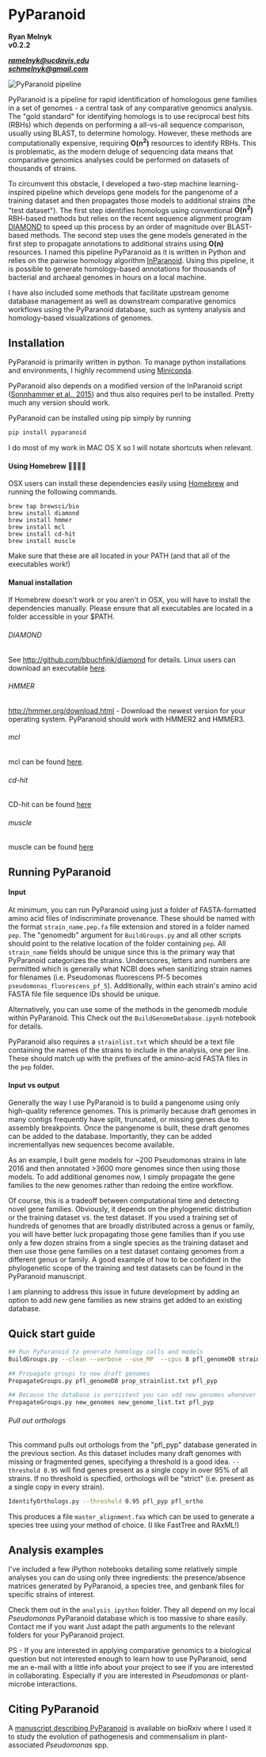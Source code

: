 # PyParanoid

**Ryan Melnyk**   
**v0.2.2**

***ramelnyk@ucdavis.edu***  
***schmelnyk@gmail.com***

![PyParanoid pipeline](src/pipeline.png "PyParanoid pipeline")

PyParanoid is a pipeline for rapid identification of homologous gene families in a set of genomes - a central task of any comparative genomics analysis. The "gold standard" for identifying homologs is to use reciprocal best hits (RBHs) which depends on performing a all-vs-all sequence comparison, usually using BLAST, to determine homology.  However, these methods are computationally expensive, requiring **O(n<sup>2</sup>)** resources to identify RBHs. This is problematic, as the modern deluge of sequencing data means that comparative genomics analyses could be performed on datasets of thousands of strains.

To circumvent this obstacle, I developed a two-step machine learning-inspired pipeline which develops gene models for the pangenome of a training dataset and then propagates those models to additional strains (the "test dataset").  The first step identifies homologs using conventional **O(n<sup>2</sup>)** RBH-based methods but relies on the recent sequence alignment program [DIAMOND](http://github.com/bbuchfink/diamond) to speed up this process by an order of magnitude over BLAST-based methods.  The second step uses the gene models generated in the first step to propagate annotations to additional strains using **O(n)** resources. I named this pipeline PyParanoid as it is written in Python and relies on the pairwise homology algorithm [InParanoid](http://inparanoid.sbc.su.se/cgi-bin/faq.cgi). Using this pipeline, it is possible to generate homology-based annotations for thousands of bacterial and archaeal genomes in hours on a local machine.

I have also included some methods that facilitate upstream genome database management as well as downstream comparative genomics workflows using the PyParanoid database, such as synteny analysis and homology-based visualizations of genomes.

## Installation

PyParanoid is primarily written in python.  To manage python installations and environments, I highly recommend using [Miniconda](https://conda.io/miniconda.html).

PyParanoid also depends on a modified version of the InParanoid script ([Sonnhammer et al., 2015](http://inparanoid.sbc.su.se/cgi-bin/faq.cgi)) and thus also requires perl to be installed. Pretty much any version should work.

PyParanoid can be installed using pip simply by running

```bash
pip install pyparanoid
```

I do most of my work in MAC OS X so I will notate shortcuts when relevant.

#### Using Homebrew :beer::beers::beers::beer:

OSX users can install these dependencies easily using [Homebrew](https://brew.sh/) and running the following commands.

```
brew tap brewsci/bio
brew install diamond
brew install hmmer
brew install mcl
brew install cd-hit
brew install muscle
```

Make sure that these are all located in your PATH (and that all of the executables work!)

#### Manual installation

If Homebrew doesn't work or you aren't in OSX, you will have to install the dependencies manually. Please ensure that all executables are located in a folder accessible in your $PATH.

###### DIAMOND
See http://github.com/bbuchfink/diamond for details.  Linux users can download an executable [here](https://github.com/bbuchfink/diamond/releases).

###### HMMER
http://hmmer.org/download.html - Download the newest version for your operating system.  PyParanoid should work with HMMER2 and HMMER3.

###### mcl
mcl can be found [here](https://www.micans.org/mcl/index.html?sec_software).

###### cd-hit
CD-hit can be found [here](http://weizhongli-lab.org/cd-hit/)

###### muscle
muscle can be found [here](http://www.drive5.com/muscle/)

## Running PyParanoid


#### Input

At minimum, you can run PyParanoid using just a folder of FASTA-formatted amino acid files of indiscriminate provenance.  These should be named with the format ```strain_name.pep.fa``` file extension and stored in a folder named ```pep```.  The "genomedb" argument for ```BuildGroups.py``` and all other scripts should point to the relative location of the folder containing ```pep```. All ```strain_name``` fields should be unique since this is the primary way that PyParanoid categorizes the strains. Underscores, letters and numbers are permitted which is generally what NCBI does when sanitizing strain names for filenames (i.e. Pseudomonas fluorescens Pf-5 becomes ```pseudomonas_fluorescens_pf_5```).  Additionally, within each strain's amino acid FASTA file file sequence IDs should be unique.

Alternatively, you can use some of the methods in the genomedb module within PyParanoid. This Check out the ```BuildGenomeDatabase.ipynb``` notebook for details.

PyParanoid also requires a ```strainlist.txt``` which should be a text file containing the names of the strains to include in the analysis, one per line.  These should match up with the prefixes of the amino-acid FASTA files in the ```pep``` folder.

#### Input vs output

Generally the way I use PyParanoid is to build a pangenome using only high-quality reference genomes.  This is primarily because draft genomes in many contigs frequently have split, truncated, or missing genes due to assembly breakpoints.  Once the pangenome is built, these draft genomes can be added to the database.  Importantly, they can be added incrementallyas new sequences become available.

As an example, I built gene models for ~200 Pseudomonas strains in late 2016 and then annotated >3600 more genomes since then using those models.  To add additional genomes now, I simply propagate the gene families to the new genomes rather than redoing the entire workflow.

Of course, this is a tradeoff between computational time and detecting novel gene families.  Obviously, it depends on the phylogenetic distribution or the training dataset vs. the test dataset.  If you used a training set of hundreds of genomes that are broadly distributed across a genus or family, you will have better luck propagating those gene families than if you use only a few dozen strains from a single species as the training dataset and then use those gene families on a test dataset containg genomes from a different genus or family. A good example of how to be confident in the phylogenetic scope of the training and test datasets can be found in the PyParanoid manuscript.

 I am planning to address this issue in future development by adding an option to add new gene families as new strains get added to an existing database.

## Quick start guide

```bash
## Run PyParanoid to generate homology calls and models
BuildGroups.py --clean --verbose --use_MP  --cpus 8 pfl_genomeDB strainlist.txt pfl_pyp

## Propagate groups to new draft genomes
PropagateGroups.py pfl_genomeDB prop_strainlist.txt pfl_pyp

## Because the database is persistent you can add new genomes whenever you want.
PropagateGroups.py new_genomes new_genome_list.txt pfl_pyp
```

###### Pull out orthologs

This command pulls out orthologs from the "pfl_pyp" database generated in the previous section. As this dataset includes many draft genomes with missing or fragmented genes, specifying a threshold is a good idea. ```--threshold 0.95``` will find genes present as a single copy in over 95% of all strains. If no threshold is specified, orthologs will be "strict" (i.e. present as a single copy in every strain).

```bash
IdentifyOrthologs.py --threshold 0.95 pfl_pyp pfl_ortho
```

This produces a file ```master_alignment.faa``` which can be used to generate a species tree using your method of choice. (I like FastTree and RAxML!)

## Analysis examples

I've included a few iPython notebooks detailing some relatively simple analyses you can do using only three ingredients: the presence/absence matrices generated by PyParanoid, a species tree, and genbank files for specific strains of interest.

Check them out in the ```analysis_ipython``` folder.  They all depend on my local *Pseudomonas* PyParanoid database which is too massive to share easily. Contact me if you want Just adapt the path arguments to the relevant folders for your PyParanoid project.

PS - If you are interested in applying comparative genomics to a biological question but not interested enough to learn how to use PyParanoid, send me an e-mail with a little info about your project to see if you are interested in collaborating. Especially if you are interested in *Pseudomonas* or plant-microbe interactions.


## Citing PyParanoid

A [manuscript describing PyParanoid](https://www.biorxiv.org/content/early/2018/06/12/345488) is available on bioRxiv where I used it to study the evolution of pathogenesis and commensalism in plant-associated *Pseudomonas* spp.
